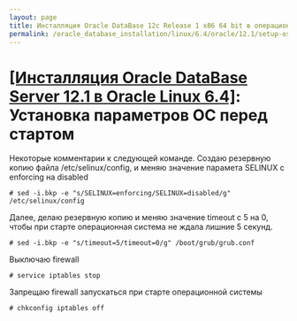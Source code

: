 ```yaml
---
layout: page
title: Инсталляция Oracle DataBase 12c Release 1 x86 64 bit в операционной системе Oracle Linux 6.4 x86_64
permalink: /oracle_database_installation/linux/6.4/oracle/12.1/setup-os-parameters-before-we-start/
---
```


# <a href="/oracle_database_installation/linux/6.4/oracle/12.1/">[Инсталляция Oracle DataBase Server 12.1 в Oracle Linux 6.4]</a>: Установка параметров ОС перед стартом


Некоторые комментарии к следующей команде. Создаю резервную копию файла /etc/selinux/config, и меняю значение парамета SELINUX с enforcing на disabled


    # sed -i.bkp -e "s/SELINUX=enforcing/SELINUX=disabled/g" /etc/selinux/config


Далее, делаю резервную копию и меняю значение timeout с 5 на 0, чтобы при старте операционная система не ждала лишние 5 секунд.

    # sed -i.bkp -e "s/timeout=5/timeout=0/g" /boot/grub/grub.conf


Выключаю firewall

    # service iptables stop


Запрещаю firewall запускаться при старте операционной системы

    # chkconfig iptables off
